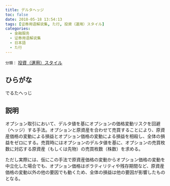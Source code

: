 ```yaml
---
title: デルタヘッジ
toc: false
date: 2018-05-18 13:54:13
tags: [证券用语解说集, た行, 投資（運用）スタイル]
categories:
  - 金融服务
  - 证券用语解说集
  - 日本語
  - た行
---
```


`分類：` [投資（運用）スタイル](/tags/投資（運用）スタイル/)

## ひらがな

でるたへっじ

## 説明

オプション取引において、デルタ値を基にオプションの価格変動リスクを回避（ヘッジ）する手法。オプションと原資産を合わせて売買することにより、原資産価格の変動による損益とオプション価格の変動による損益を相殺し、全体の損益をゼロにする。売買時にはオプションのデルタ値を基に、オプションの売買枚数に対応する原資産（もしくは先物）の売買枚数（株数）を求める。

ただし実際には、仮にこの手法で原資産価格の変動からオプション価格の変動を中立化した場合でも、オプション価格はボラティリティや残存期間など、原資産価格の変動以外の他の要因でも動くため、全体の損益は他の要因が影響したものとなる。
